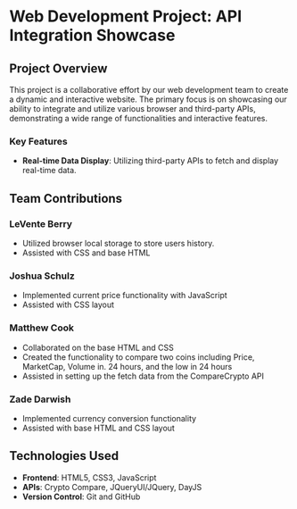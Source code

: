 # Web Development Project: API Integration Showcase

## Project Overview

This project is a collaborative effort by our web development team to create a dynamic and interactive website. The primary focus is on showcasing our ability to integrate and utilize various browser and third-party APIs, demonstrating a wide range of functionalities and interactive features.

### Key Features

- **Real-time Data Display**: Utilizing third-party APIs to fetch and display real-time data.

## Team Contributions

### LeVente Berry

- Utilized browser local storage to store users history.
- Assisted with CSS and base HTML

### Joshua Schulz

- Implemented current price functionality with JavaScript
- Assisted with CSS layout

### Matthew Cook

- Collaborated on the base HTML and CSS
- Created the functionality to compare two coins including Price, MarketCap, Volume in. 24 hours, and the low in 24 hours
- Assisted in setting up the fetch data from the CompareCrypto API

### Zade Darwish 

- Implemented currency conversion functionality
- Assisted with base HTML and CSS layout

## Technologies Used

- **Frontend**: HTML5, CSS3, JavaScript
- **APIs**: Crypto Compare, JQueryUI/JQuery, DayJS 
- **Version Control**: Git and GitHub


